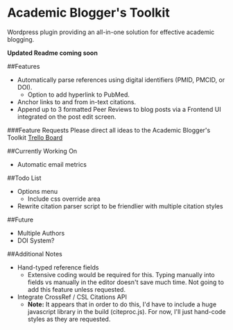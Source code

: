 # Academic Blogger's Toolkit
Wordpress plugin providing an all-in-one solution for effective academic blogging.

**Updated Readme coming soon**

##Features
- Automatically parse references using digital identifiers (PMID, PMCID, or DOI).
    + Option to add hyperlink to PubMed.
- Anchor links to and from in-text citations.
- Append up to 3 formatted Peer Reviews to blog posts via a Frontend UI integrated on the post edit screen.

###Feature Requests
Please direct all ideas to the Academic Blogger's Toolkit [Trello Board](https://trello.com/b/nFxfo6iO/academic-blogger-s-toolkit)

##Currently Working On
- Automatic email metrics

##Todo List
- Options menu
    + Include css override area
- Rewrite citation parser script to be friendlier with multiple citation styles

##Future
- Multiple Authors
- DOI System?

##Additional Notes
- Hand-typed reference fields
    + Extensive coding would be required for this. Typing manually into fields vs manually in the editor doesn't save much time. Not going to add this feature unless requested.
- Integrate CrossRef / CSL Citations API
    + **Note:** It appears that in order to do this, I'd have to include a huge javascript library in the build (citeproc.js). For now, I'll just hand-code styles as they are requested. 

